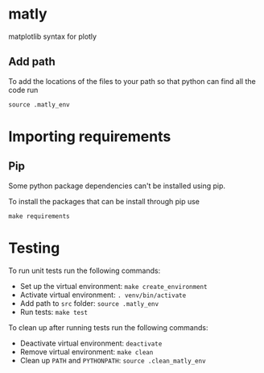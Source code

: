 # matly
matplotlib syntax for plotly

## Add path
To add the locations of the files to your path so that python can find all the code run
```
source .matly_env
```

# Importing requirements
## Pip
Some python package dependencies can't be installed using pip.

To install the packages that can be install through pip use
```
make requirements
```

# Testing
To run unit tests run the following commands:
- Set up the virtual environment: `make create_environment`
- Activate virtual environment: `. venv/bin/activate`
- Add path to `src` folder: `source .matly_env`
- Run tests: `make test`

To clean up after running tests run the following commands:
- Deactivate virtual environment: `deactivate`
- Remove virtual environment: `make clean`
- Clean up `PATH` and `PYTHONPATH`: `source .clean_matly_env`
